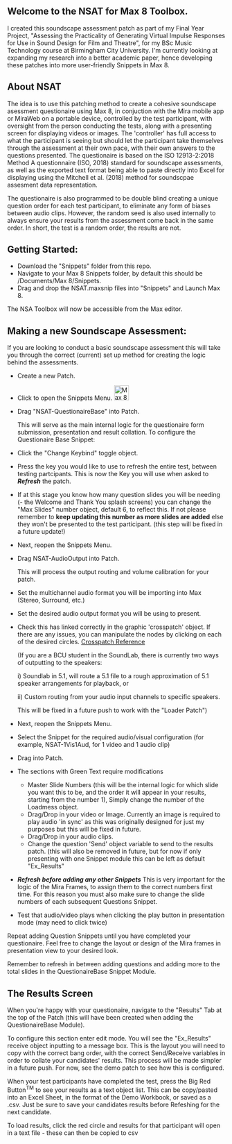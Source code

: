 ## Welcome to the NSAT for Max 8 Toolbox. 
I created this soundscape assessment patch as part of my Final Year Project, "Assessing the Practicality of Generating Virtual Impulse Responses for Use in Sound Design for Film and Theatre", for my BSc Music Technology course at Birmingham City University. I'm currently looking at expanding my research into a better academic paper, hence developing these patches into more user-friendly Snippets in Max 8. 

## About NSAT
The idea is to use this patching method to create a cohesive soundscape asessment questionaire using Max 8, in conjuction with the Mira mobile app or MiraWeb on a portable device, controlled by the test participant, with oversight from the person conducting the tests, along with a presenting screen for displaying videos or images. The 'controller' has full access to what the participant is seeing but should let the participant take themselves through the assessment at their own pace, with their own answers to the questions presented. 
The questionaire is based on the ISO 12913-2:2018 Method A questionnaire (ISO, 2018) standard for soundscape assessments, as well as the exported text format being able to paste directly into Excel for displaying using the Mitchell et al. (2018) method for soundscpae assesment data representation. 

The questionaire is also programmed to be double blind creating a unique question order for each test participant, to eliminate any form of biases between audio clips. However, the random seed is also used internally to always ensure your results from the assessment come back in the same order. 
In short, the test is a random order, the results are not. 

## Getting Started:
- Download the "Snippets" folder from this repo.
- Navigate to your Max 8 Snippets folder, by default this should be /Documents/Max 8/Snippets.
- Drag and drop the NSAT.maxsnip files into "Snippets" and Launch Max 8. 

The NSA Toolbox will now be accessible from the Max editor.

## Making a new Soundscape Assessment:
If you are looking to conduct a basic soundscape assessment this will take you through the correct (current) set up method for creating the logic behind the assessments.

- Create a new Patch.
- Click to open the Snippets Menu. <img width="34" alt="Max 8 Snippets Menu Icon" src="https://github.com/user-attachments/assets/c9f0dff8-ee4a-4d83-b82c-482931c7ce35" />
- Drag "NSAT-QuestionaireBase" into Patch.

  This will serve as the main internal logic for the questionaire form submission, presentation and result collation.
  To configure the Questionaire Base Snippet:
- Click the "Change Keybind" toggle object.
- Press the key you would like to use to refresh the entire test, between testing partcipants.
  This is now the Key you will use when asked to ***Refresh*** the patch.
- If at this stage you know how many question slides you will be needing (- the Welcome and Thank You splash screens) you can change the "Max Slides" number object, default 6, to reflect this. If not please remember to **keep updating this number as more slides are added** else they won't be presented to the test participant. (this step will be fixed in a future update!)

- Next, reopen the Snippets Menu.
- Drag NSAT-AudioOutput into Patch.

  This will process the output routing and volume calibration for your patch.
- Set the multichannel audio format you will be importing into Max (Stereo, Surround, etc.)
- Set the desired audio output format you will be using to present.
- Check this has linked correctly in the graphic 'crosspatch' object. If there are any issues, you can manipulate the nodes by clicking on each of the desired circles. [Crosspatch Reference](https://docs.cycling74.com/legacy/max8/refpages/crosspatch)

  (If you are a BCU student in the SoundLab, there is currently two ways of outputting to the speakers:

  i)  Soundlab in 5.1, will route a 5.1 file to a rough approximation of 5.1 speaker arrangements for playback, or

  ii) Custom routing from your audio input channels to specific speakers.

  This will be fixed in a future push to work with the "Loader Patch")

- Next, reopen the Snippets Menu.
- Select the Snippet for the required audio/visual configuration (for example, NSAT-1Vis1Aud, for 1 video and 1 audio clip)
- Drag into Patch.
- The sections with Green Text require modifications
    * Master Slide Numbers (this will be the internal logic for which slide you want this to be, and the order it will appear in your results, starting from the number 1), Simply change the number of the Loadmess object.
    * Drag/Drop in your video or Image. Currently an image is required to play audio 'in sync' as this was originally designed for just my purposes but this will be fixed in future.
    * Drag/Drop in your audio clips.
    * Change the question 'Send' object variable to send to the results patch. (this will also be removed in future, but for now if only presenting with one Snippet module this can be left as default "Ex_Results"
- ***Refresh before adding any other Snippets*** This is very important for the logic of the Mira Frames, to assign them to the correct numbers first time. For this reason you must also make sure to change the slide numbers of each subsequent Questions Snippet.
- Test that audio/video plays when clicking the play button in presentation mode (may need to click twice)

 Repeat adding Question Snippets until you have completed your questionaire. Feel free to change the layout or design of the Mira frames in presentation view to your desired look. 

 Remember to refresh in between adding questions and adding more to the total slides in the QuestionaireBase Snippet Module.

 ## The Results Screen
 When you're happy with your questionaire, navigate to the "Results" Tab at the top of the Patch (this will have been created when adding the QuestionaireBase Module).

 To configure this section enter edit mode. You will see the "Ex_Results" receive object inputting to a message box. This is the layout you will need to copy with the correct bang order, with the correct Send/Receive variables in order to collate your candidates' results.
 This process will be made simpler in a future push. For now, see the demo patch to see how this is configured. 

 When your test participants have completed the test, press the Big Red Button<sup>TM</sup> to see your results as a text object list. This can be copy/pasted into an Excel Sheet, in the format of the Demo Workbook, or saved as a .csv. Just be sure to save your candidates results before Refeshing for the next candidate.
 
 
To load results, click the red circle and results for that participant will open in a text file - these can then be copied to csv
